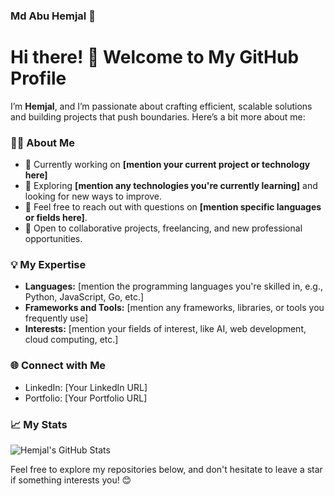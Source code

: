 ### Md Abu Hemjal 👋

# Hi there! 👋 Welcome to My GitHub Profile

I’m **Hemjal**, and I’m passionate about crafting efficient, scalable solutions and building projects that push boundaries. Here’s a bit more about me:

### 👨‍💻 About Me
- 🔭 Currently working on **[mention your current project or technology here]**
- 🌱 Exploring **[mention any technologies you're currently learning]** and looking for new ways to improve.
- 💬 Feel free to reach out with questions on **[mention specific languages or fields here]**.
- 💼 Open to collaborative projects, freelancing, and new professional opportunities.
  
### 💡 My Expertise
- **Languages:** [mention the programming languages you're skilled in, e.g., Python, JavaScript, Go, etc.]
- **Frameworks and Tools:** [mention any frameworks, libraries, or tools you frequently use]
- **Interests:** [mention your fields of interest, like AI, web development, cloud computing, etc.]

### 🌐 Connect with Me
- LinkedIn: [Your LinkedIn URL]
- Portfolio: [Your Portfolio URL]

### 📈 My Stats
![Hemjal's GitHub Stats](https://github-readme-stats.vercel.app/api?username=HemjalCF&show_icons=true&theme=radical)

Feel free to explore my repositories below, and don't hesitate to leave a star if something interests you! 😊


